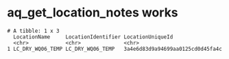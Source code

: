 # aq_get_location_notes works

    # A tibble: 1 x 3
      LocationName     LocationIdentifier LocationUniqueId                
      <chr>            <chr>              <chr>                           
    1 LC_DRY_WQ06_TEMP LC_DRY_WQ06_TEMP   3a4e6d83d9a94699aa0125cd0d45fa4c

